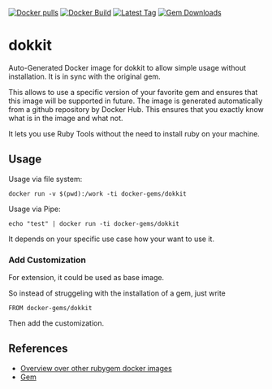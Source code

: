 [![Docker pulls](https://img.shields.io/docker/pulls/rubygem/dokkit.svg)](https://hub.docker.com/r/rubygem/dokkit/)
[![Docker Build](https://img.shields.io/docker/automated/rubygem/dokkit.svg)](https://hub.docker.com/r/rubygem/dokkit/)
[![Latest Tag](https://img.shields.io/github/tag/docker-rubygem/dokkit.svg)](https://hub.docker.com/r/rubygem/dokkit/)
[![Gem Downloads](https://img.shields.io/gem/dt/dokkit.svg)](https://rubygems.org/gems/dokkit/)
# dokkit

Auto-Generated Docker image for dokkit to allow simple usage without installation.
It is in sync with the original gem.

This allows to use a specific version of your favorite gem and ensures that this image will be supported in future.
The image is generated automatically from a github repository by Docker Hub.
This ensures that you exactly know what is in the image and what not.

It lets you use Ruby Tools without the need to install ruby on your machine.

## Usage

Usage via file system:

`docker run -v $(pwd):/work -ti docker-gems/dokkit`

Usage via Pipe:

`echo "test" | docker run -ti docker-gems/dokkit`

It depends on your specific use case how your want to use it.

### Add Customization

For extension, it could be used as base image.

So instead of struggeling with the installation of a gem, just write

`FROM docker-gems/dokkit`

Then add the customization.

## References

 - [Overview over other rubygem docker images](https://github.com/thinkbot/docker-rubygem)
 - [Gem](https://rubygems.org/gems/dokkit/)
